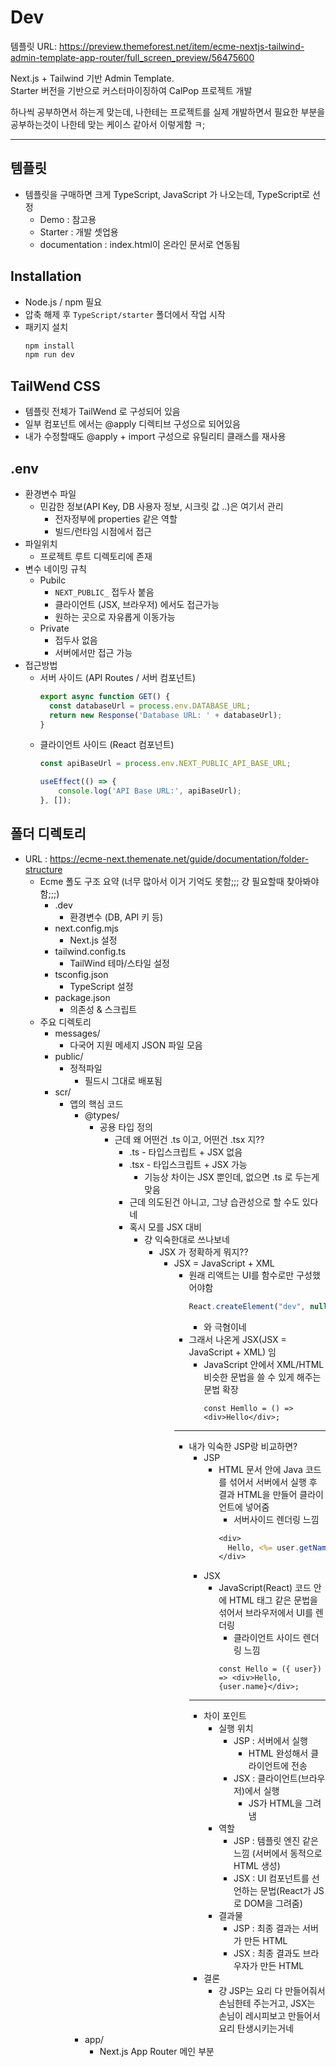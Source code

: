 # Dev
템플릿 URL: https://preview.themeforest.net/item/ecme-nextjs-tailwind-admin-template-app-router/full_screen_preview/56475600  

Next.js + Tailwind 기반 Admin Template.  
Starter 버전을 기반으로 커스터마이징하여 CalPop 프로젝트 개발

하나씩 공부하면서 하는게 맞는데, 나한테는 프로젝트를 실제 개발하면서 필요한 부분을 공부하는것이 나한테 맞는 케이스 같아서 이렇게함 ㅋ;

---

## 템플릿 
- 템플릿을 구매하면 크게 TypeScript, JavaScript 가 나오는데, TypeScript로 선정
  - Demo : 참고용
  - Starter : 개발 셋업용
  - documentation : index.html이 온라인 문서로 연동됨

## Installation
- Node.js / npm 필요  
- 압축 해제 후 `TypeScript/starter` 폴더에서 작업 시작  
- 패키지 설치  
  ```bash
  npm install
  npm run dev
  ```

## TailWend CSS
- 템플릿 전체가 TailWend 로 구성되어 있음
- 일부 컴포넌트 에서는 @apply 디렉티브 구성으로 되어있음
- 내가 수정할때도 @apply + import 구성으로 유틸리티 클래스를 재사용

## .env 
- 환경변수 파일
  - 민감한 정보(API Key, DB 사용자 정보, 시크릿 값 ..)은 여기서 관리
    - 전자정부에 properties 같은 역할
    - 빌드/런타임 시점에서 접근
- 파일위치
  - 프로젝트 루트 디렉토리에 존재
- 변수 네이밍 규칙
  - Pubilc  
    - `NEXT_PUBLIC_` 접두사 붙음
    - 클라이언트 (JSX, 브라우저) 에서도 접근가능
    - 원하는 곳으로 자유롭게 이동가능
  - Private 
    - 접두사 없음
    - 서버에서만 접근 가능
- 접근방법
  - 서버 사이드 (API Routes / 서버 컴포넌트)
    ```ts
    export async function GET() {
      const databaseUrl = process.env.DATABASE_URL;
      return new Response('Database URL: ' + databaseUrl);
    } 
    ```
  - 클라이언트 사이드 (React 컴포넌트)
    ```ts
    const apiBaseUrl = process.env.NEXT_PUBLIC_API_BASE_URL;

    useEffect(() => {
        console.log('API Base URL:', apiBaseUrl);
    }, []);
    ```

## 폴더 디렉토리
  - URL : https://ecme-next.themenate.net/guide/documentation/folder-structure
    - Ecme 폴도 구조 요약 (너무 많아서 이거 기억도 못함;;; 걍 필요할때 찾아봐야함;;;)
      - .dev
        - 환경변수 (DB, API 키 등)
      - next.config.mjs
        - Next.js 설정
      - tailwind.config.ts
        - TailWind 테마/스타일 설정
      - tsconfig.json
        - TypeScript 설정
      - package.json
        - 의존성 & 스크립트
    - 주요 디렉토리
      - messages/
        - 다국어 지원 메세지 JSON 파일 모음
      - public/
        - 정적파일 
          - 필드시 그대로 배포됨
      - scr/
        - 앱의 핵심 코드
          - @types/
            - 공용 타입 정의
              - 근데 왜 어떤건 .ts 이고, 어떤건 .tsx 지??
                - .ts - 타입스크립트 + JSX 없음
                - .tsx - 타입스크립트 + JSX 가능
                  - 기능상 차이는 JSX 뿐인데, 없으면 .ts 로 두는게 맞음
                - 근데 의도된건 아니고, 그냥 습관성으로 할 수도 있다네
                - 혹시 모를 JSX 대비  
                  - 걍 익숙한대로 쓰나보네
                    - JSX 가 정확하게 뭐지??
                      - JSX = JavaScript + XML
                        - 원래 리액트는 UI를 함수로만 구성했어야함
                          ```js
                          React.createElement("dev", null, "Hello");
                          ```
                          - 와 극혐이네
                        - 그래서 나온게 JSX(JSX = JavaScript + XML) 임
                          - JavaScript 안에서 XML/HTML 비슷한 문법을 쓸 수 있게 해주는 문법 확장
                            ```tsx
                            const Hemllo = () => <div>Hello</div>;
                            ```
                        ---
                        - 내가 익숙한 JSP랑 비교하면?
                          - JSP
                            - HTML 문서 안에 Java 코드를 섞어서 서버에서 실행 후 결과 HTML을 만들어 클라이언트에 넣어줌 
                              - 서버사이드 렌더링 느낌
                              ```jsp
                              <div>
                                Hello, <%= user.getName() %>
                              </div>
                              ```
                          - JSX
                            - JavaScript(React) 코드 안에 HTML 태그 같은 문법을 섞어서 브라우저에서 UI를 렌더링
                              - 클라이언트 사이드 렌더링 느낌
                              ```tsx
                              const Hello = ({ user}) => <div>Hello, {user.name}</div>;
                              ```
                          ---
                          - 차이 포인트
                            - 실행 위치
                              - JSP : 서버에서 실행 
                                - HTML 완성해서 클라이언트에 전송
                              - JSX : 클라이언트(브라우저)에서 실행
                                - JS가 HTML을 그려냄
                            - 역할
                              - JSP : 템플릿 엔진 같은 느낌 (서버에서 동적으로 HTML 생성)
                              - JSX : UI 컴포넌트를 선언하는 문법(React가 JS로 DOM을 그려줌)
                            - 결과물
                              - JSP : 최종 결과는 서버가 만든 HTML
                              - JSX : 최종 결과도 브라우자가 만든 HTML
                          - 결론
                            - 걍 JSP는 요리 다 만들어줘서 손님한테 주는거고, JSX는 손님이 레시피보고 만들어서 요리 탄생시키는거네
          - app/
            - Next.js App Router 메인 부분
